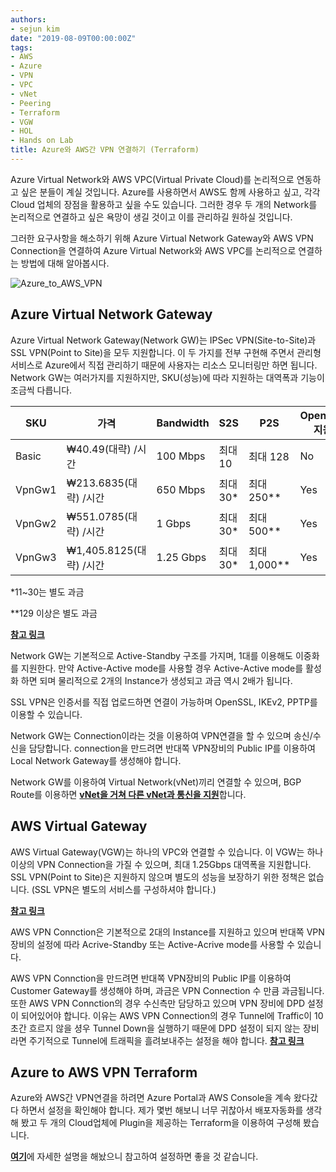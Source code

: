 ```yaml
---
authors:
- sejun kim
date: "2019-08-09T00:00:00Z"
tags:
- AWS
- Azure
- VPN
- VPC
- vNet
- Peering
- Terraform
- VGW
- HOL
- Hands on Lab
title: Azure와 AWS간 VPN 연결하기 (Terraform)
---
```


Azure Virtual Network와 AWS VPC(Virtual Private Cloud)를 논리적으로 연동하고 싶은 분들이 계실 것입니다. Azure를 사용하면서 AWS도 함께 사용하고 싶고, 각각 Cloud 업체의 장점을 활용하고 싶을 수도 있습니다. 그러한 경우 두 개의 Network를 논리적으로 연결하고 싶은 욕망이 생길 것이고 이를 관리하길 원하실 것입니다.

그러한 요구사항을 해소하기 위해 Azure Virtual Network Gateway와 AWS VPN Connection을 연결하여 Azure Virtual Network와 AWS VPC를 논리적으로 연결하는 방법에 대해 알아봅시다.

![Azure_to_AWS_VPN](images/Azure_to_AWS_VPN.PNG)

## Azure Virtual Network Gateway

Azure Virtual Network Gateway(Network GW)는 IPSec VPN(Site-to-Site)과 SSL VPN(Point to Site)을 모두 지원합니다. 이 두 가지를 전부 구현해 주면서 관리형 서비스로 Azure에서 직접 관리하기 때문에 사용자는 리소스 모니터링만 하면 됩니다. Network GW는 여러가지를 지원하지만, SKU(성능)에 따라 지원하는 대역폭과 기능이 조금씩 다릅니다.

| SKU | 가격 | Bandwidth | S2S | P2S | OpenSSL 지원 |
|---|---|---|---|---|---|
| Basic | ₩40.49(대략) /시간 | 100 Mbps | 최대 10 | 최대 128 | No |
| VpnGw1 | ₩213.6835(대략) /시간 | 650 Mbps | 최대 30* | 최대 250** | Yes |
| VpnGw2 | ₩551.0785(대략) /시간 | 1 Gbps | 최대 30* | 최대 500** | Yes |
| VpnGw3 | ₩1,405.8125(대략) /시간 | 1.25 Gbps | 최대 30* | 최대 1,000** | Yes |

\*11~30는 별도 과금

\**129 이상은 별도 과금

[**참고 링크**](https://azure.microsoft.com/ko-kr/pricing/details/vpn-gateway/)

Network GW는 기본적으로 Active-Standby 구조를 가지며, 1대를 이용해도 이중화를 지원한다. 만약 Active-Active mode를 사용할 경우 Active-Active mode를 활성화 하면 되며 물리적으로 2개의 Instance가 생성되고 과금 역시 2배가 됩니다.

SSL VPN은 인증서를 직접 업로드하면 연결이 가능하며 OpenSSL, IKEv2, PPTP를 이용할 수 있습니다.

Network GW는 Connection이라는 것을 이용하여 VPN연결을 할 수 있으며 송신/수신을 담당합니다. connection을 만드려면 반대쪽 VPN장비의 Public IP를 이용하여 Local Network Gateway를 생성해야 합니다.

Network GW를 이용하여 Virtual Network(vNet)끼리 연결할 수 있으며, BGP Route를 이용하면 [**vNet을 거쳐 다른 vNet과 통신을 지원**](https://azure.microsoft.com/ko-kr/pricing/details/vpn-gateway/)합니다.

## AWS Virtual Gateway

AWS Virtual Gateway(VGW)는 하나의 VPC와 연결할 수 있습니다. 이 VGW는 하나 이상의 VPN Connection을 가질 수 있으며, 최대 1.25Gbps 대역폭을 지원합니다. SSL VPN(Point to Site)은 지원하지 않으며 별도의 성능을 보장하기 위한 정책은 없습니다. (SSL VPN은 별도의 서비스를 구성하셔야 합니다.)

[**참고 링크**](https://aws.amazon.com/ko/vpn/pricing/)

AWS VPN Connction은 기본적으로 2대의 Instance를 지원하고 있으며 반대쪽 VPN 장비의 설정에 따라 Acrive-Standby 또는 Active-Acrive mode를 사용할 수 있습니다.

AWS VPN Connction을 만드려면 반대쪽 VPN장비의 Public IP를 이용하여 Customer Gateway를 생성해야 하며, 과금은 VPN Connection 수 만큼 과금됩니다. 또한 AWS VPN Connction의 경우 수신측만 담당하고 있으며 VPN 장비에 DPD 설정이 되어있어야 합니다. 이유는 AWS VPN Connection의 경우 Tunnel에 Traffic이 10초간 흐르지 않을 셩우 Tunnel Down을 실행하기 때문에 DPD 설정이 되지 않는 장비라면 주기적으로 Tunnel에 트래픽을 흘려보내주는 설정을 해야 합니다. [**참고 링크**](https://aws.amazon.com/ko/premiumsupport/knowledge-center/vpn-tunnel-instability-inactivity/)

## Azure to AWS VPN Terraform

Azure와 AWS간 VPN연결을 하려면 Azure Portal과 AWS Console을 계속 왔다갔다 하면서 설정을 확인해야 합니다. 제가 몇번 해보니 너무 귀찮아서 배포자동화를 생각해 봤고 두 개의 Cloud업체에 Plugin을 제공하는 Terraform을 이용하여 구성해 봤습니다.

[**여기**](https://github.com/kimsejun2000/Azure_to_AWS_VPN)에 자세한 설명을 해놨으니 참고하여 설정하면 좋을 것 같습니다.
